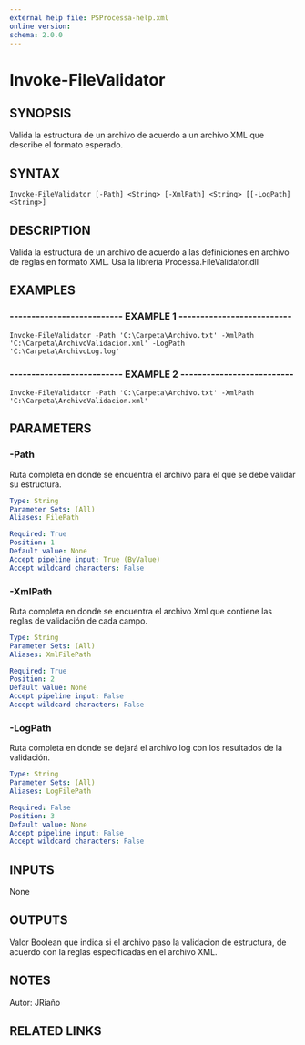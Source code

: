 ```yaml
---
external help file: PSProcessa-help.xml
online version: 
schema: 2.0.0
---
```


# Invoke-FileValidator

## SYNOPSIS
Valida la estructura de un archivo de acuerdo a un archivo XML que describe el formato esperado.

## SYNTAX

```
Invoke-FileValidator [-Path] <String> [-XmlPath] <String> [[-LogPath] <String>]
```

## DESCRIPTION
Valida la estructura de un archivo de acuerdo a las definiciones en archivo de reglas en formato XML.
Usa la libreria Processa.FileValidator.dll

## EXAMPLES

### -------------------------- EXAMPLE 1 --------------------------
```
Invoke-FileValidator -Path 'C:\Carpeta\Archivo.txt' -XmlPath 'C:\Carpeta\ArchivoValidacion.xml' -LogPath 'C:\Carpeta\ArchivoLog.log'
```

### -------------------------- EXAMPLE 2 --------------------------
```
Invoke-FileValidator -Path 'C:\Carpeta\Archivo.txt' -XmlPath 'C:\Carpeta\ArchivoValidacion.xml'
```

## PARAMETERS

### -Path
Ruta completa en donde se encuentra el archivo para el que se debe validar su estructura.

```yaml
Type: String
Parameter Sets: (All)
Aliases: FilePath

Required: True
Position: 1
Default value: None
Accept pipeline input: True (ByValue)
Accept wildcard characters: False
```

### -XmlPath
Ruta completa en donde se encuentra el archivo Xml que contiene las reglas de validación de cada campo.

```yaml
Type: String
Parameter Sets: (All)
Aliases: XmlFilePath

Required: True
Position: 2
Default value: None
Accept pipeline input: False
Accept wildcard characters: False
```

### -LogPath
Ruta completa en donde se dejará el archivo log con los resultados de la validación.

```yaml
Type: String
Parameter Sets: (All)
Aliases: LogFilePath

Required: False
Position: 3
Default value: None
Accept pipeline input: False
Accept wildcard characters: False
```

## INPUTS

None

## OUTPUTS

Valor Boolean que indica si el archivo paso la validacion de estructura, de acuerdo con la reglas especificadas en el archivo XML.

## NOTES
Autor: JRiaño

## RELATED LINKS

